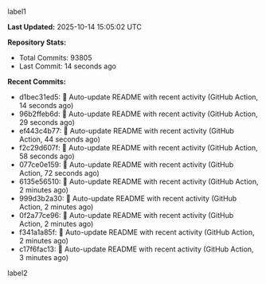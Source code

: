 
label1 
<!-- ACTIVITY_START -->
**Last Updated:** 2025-10-14 15:05:02 UTC

**Repository Stats:**
- Total Commits: 93805
- Last Commit: 14 seconds ago

**Recent Commits:**
- d1bec31ed5: 🤖 Auto-update README with recent activity (GitHub Action, 14 seconds ago)
- 96b2ffeb6d: 🤖 Auto-update README with recent activity (GitHub Action, 29 seconds ago)
- ef443c4b77: 🤖 Auto-update README with recent activity (GitHub Action, 44 seconds ago)
- f2c29d607f: 🤖 Auto-update README with recent activity (GitHub Action, 58 seconds ago)
- 077ce0e159: 🤖 Auto-update README with recent activity (GitHub Action, 72 seconds ago)
- 6135e56510: 🤖 Auto-update README with recent activity (GitHub Action, 2 minutes ago)
- 999d3b2a30: 🤖 Auto-update README with recent activity (GitHub Action, 2 minutes ago)
- 0f2a77ce96: 🤖 Auto-update README with recent activity (GitHub Action, 2 minutes ago)
- f341a1a85f: 🤖 Auto-update README with recent activity (GitHub Action, 2 minutes ago)
- c17f6fac13: 🤖 Auto-update README with recent activity (GitHub Action, 3 minutes ago)
<!-- ACTIVITY_END -->

label2

